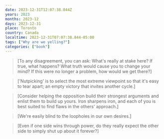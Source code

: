 ```yaml
---
date: 2023-12-31T12:07:38.844Z
years: 2023
months: 2023-12
days: 2023-12-31
place: Toronto
country: Canada
localtime: 2023-12-31T07:07:38.844-05:00
tags: ["Why are we yelling?"]
categories: ["book"]
---
```

> [To any disagreement, you can ask: What's really at stake here? If true, what happens? What truth would cause you to change your mind? If this were no longer a problem, how would we get there?]

> ['Nutpicking' is to select the most extreme viewpoint so that it's easy to tear apart; an empty victory that invites another cycle.]

> [Consider helping the opposition build their strongest arguments and enlist them to build up yours. Iron sharpens iron, and each of you is best suited to find flaws in the others' approach.]

> [We're easily blind to the loopholes in our own desires.]

> [Even if one side wins through power, do they really expect the other side to simply shut up about it forever?]

